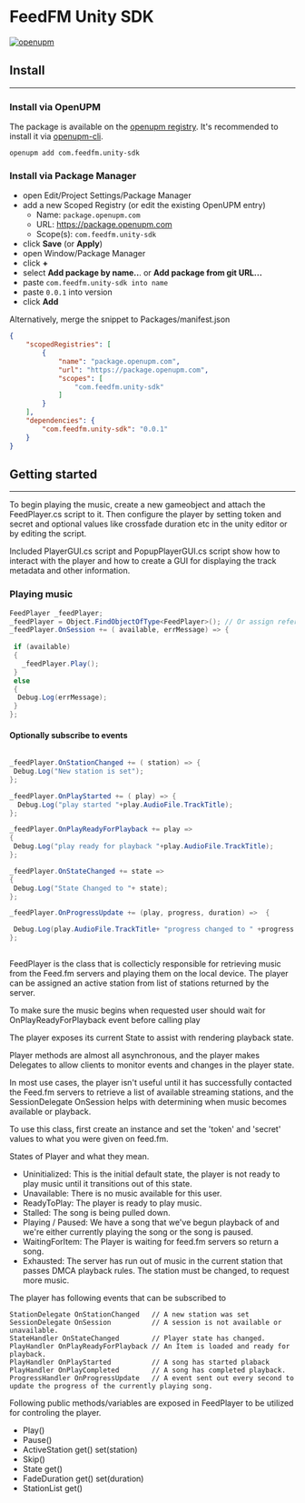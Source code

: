 
# FeedFM Unity SDK #

[![openupm](https://img.shields.io/npm/v/com.feedfm.unity-sdk?label=openupm&registry_uri=https://package.openupm.com)](https://openupm.com/packages/com.feedfm.unity-sdk/)

## Install ##

---

### Install via OpenUPM ###

The package is available on the [openupm registry](https://openupm.com/packages/com.feedfm.unity-sdk/). It's recommended to install it via [openupm-cli](https://github.com/openupm/openupm-cli).

```
openupm add com.feedfm.unity-sdk
```

### Install via Package Manager ###

- open Edit/Project Settings/Package Manager
- add a new Scoped Registry (or edit the existing OpenUPM entry)
  - Name: `package.openupm.com`
  - URL: <https://package.openupm.com>
  - Scope(s): `com.feedfm.unity-sdk`
- click **Save** (or **Apply**)
- open Window/Package Manager
- click **+**
- select **Add package by name..**. or **Add package from git URL...**
- paste `com.feedfm.unity-sdk into name`
- paste `0.0.1` into version
- click **Add**

Alternatively, merge the snippet to Packages/manifest.json

```json
{
    "scopedRegistries": [
        {
            "name": "package.openupm.com",
            "url": "https://package.openupm.com",
            "scopes": [
                "com.feedfm.unity-sdk"
            ]
        }
    ],
    "dependencies": {
        "com.feedfm.unity-sdk": "0.0.1"
    }
}
```

## Getting started ##

---

To begin playing the music, create a new gameobject and attach the FeedPlayer.cs script to it. Then configure the player by setting token and secret and optional values like crossfade duration etc in the unity editor or by editing the script.

Included PlayerGUI.cs script and PopupPlayerGUI.cs script show how to interact with the player and how to create a GUI for displaying the track metadata and other information.

### Playing music ###

```C#
FeedPlayer _feedPlayer; 
_feedPlayer = Object.FindObjectOfType<FeedPlayer>(); // Or assign reference in the inspector manually
_feedPlayer.OnSession += ( available, errMessage) => {
   
 if (available)
 {
   _feedPlayer.Play();
 }
 else
 {
  Debug.Log(errMessage);
 }
};
```

#### Optionally subscribe to events ###

```C#
    
_feedPlayer.OnStationChanged += ( station) => {
 Debug.Log("New station is set");
};

_feedPlayer.OnPlayStarted += ( play) => {
  Debug.Log("play started "+play.AudioFile.TrackTitle);
};

_feedPlayer.OnPlayReadyForPlayback += play =>
{
 Debug.Log("play ready for playback "+play.AudioFile.TrackTitle);
};

_feedPlayer.OnStateChanged += state =>
{
 Debug.Log("State Changed to "+ state);
};

_feedPlayer.OnProgressUpdate += (play, progress, duration) =>  {

 Debug.Log(play.AudioFile.TrackTitle+ "progress changed to " +progress + " duration " + duration);
};
  
```

FeedPlayer is the class that is collecticly responsible for retrieving music from the Feed.fm servers and playing them on the local device. The player can be assigned an active station from list of stations returned by the server.

To make sure the music begins when requested user should wait for OnPlayReadyForPlayback event before calling play

The player exposes its current State to assist with rendering playback state.

 Player methods are almost all asynchronous, and the player makes Delegates
 to allow clients to monitor events and changes in the player state.

 In most use cases, the player isn't useful until it has successfully contacted the Feed.fm
 servers to retrieve a list of available streaming stations, and the SessionDelegate OnSession
 helps with determining when music becomes available or playback.

 To use this class, first create an instance and set the 'token' and 'secret' values
 to what you were given on feed.fm.

States of Player and what they mean.

- Uninitialized: This is the initial default state, the player is not ready to play music until it transitions out of this state.
- Unavailable: There is no music available for this user.
- ReadyToPlay: The player is ready to play music.
- Stalled: The song is being pulled down.
- Playing / Paused: We have a song that we've begun playback of and we're either currently playing the song or the song is paused.
- WaitingForItem:  The Player is waiting for feed.fm servers so return a song.
- Exhausted: The server has run out of music in the current station that passes DMCA playback rules. The station must be changed, to request more music.
  
The player has following events that can be subscribed to

    StationDelegate OnStationChanged   // A new station was set
    SessionDelegate OnSession          // A session is not available or unavailable. 
    StateHandler OnStateChanged        // Player state has changed. 
    PlayHandler OnPlayReadyForPlayback // An Item is loaded and ready for playback. 
    PlayHandler OnPlayStarted          // A song has started plaback
    PlayHandler OnPlayCompleted        // A song has completed playback. 
    ProgressHandler OnProgressUpdate   // A event sent out every second to update the progress of the currently playing song. 

Following public methods/variables are exposed in FeedPlayer to be utilized for controling the player.

- Play()
- Pause()
- ActiveStation get() set(station)
- Skip()
- State get()
- FadeDuration get() set(duration)
- StationList get()
